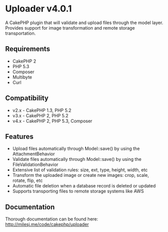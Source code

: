 # Uploader v4.0.1 #

A CakePHP plugin that will validate and upload files through the model layer.
Provides support for image transformation and remote storage transportation.

## Requirements ##

* CakePHP 2
* PHP 5.3
* Composer
* Multibyte
* Curl

## Compatibility ##

* v2.x - CakePHP 1.3, PHP 5.2
* v3.x - CakePHP 2, PHP 5.2
* v4.x - CakePHP 2, PHP 5.3, Composer

## Features ##

* Upload files automatically through Model::save() by using the AttachmentBehavior
* Validate files automatically through Model::save() by using the FileValidationBehavior
* Extensive list of validation rules: size, ext, type, height, width, etc
* Transform the uploaded image or create new images: crop, scale, rotate, flip, etc
* Automatic file deletion when a database record is deleted or updated
* Supports transporting files to remote storage systems like AWS

## Documentation ##

Thorough documentation can be found here: http://milesj.me/code/cakephp/uploader